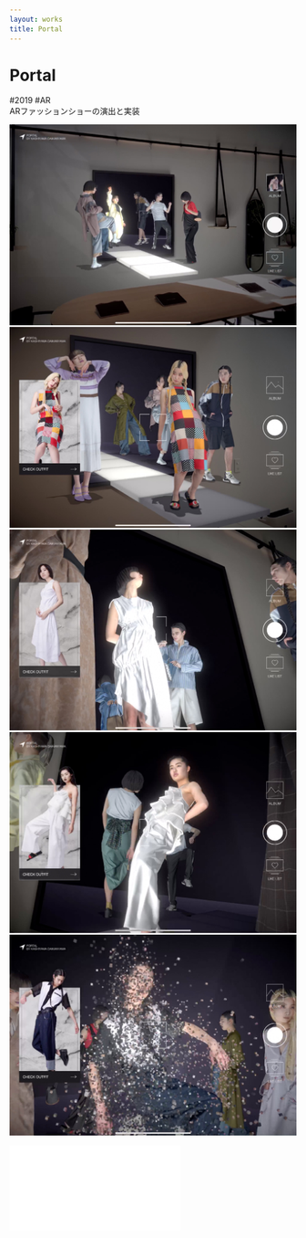 ```yaml
---
layout: works
title: Portal
---
```


# Portal

<div class="tags">#2019 #AR</div>

<div class="description">
  ARファッションショーの演出と実装
</div>

![portal](../img/portal01.jpg)
![portal](../img/portal02.jpg)
![portal](../img/portal03.jpg)
![portal](../img/portal04.jpg)
![portal](../img/portal05.jpg)

<iframe src="//player.vimeo.com/video/351896309" frameborder="0" webkitAllowFullScreen mozallowfullscreen allowFullScreen></iframe>
